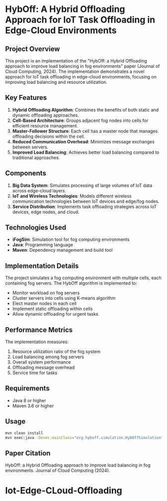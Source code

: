 # HybOff: A Hybrid Offloading Approach for IoT Task Offloading in Edge-Cloud Environments

## Project Overview
This project is an implementation of the "HybOff: a Hybrid Offloading approach to improve load balancing in fog environments" paper (Journal of Cloud Computing, 2024). The implementation demonstrates a novel approach for IoT task offloading in edge-cloud environments, focusing on improving load balancing and resource utilization.

## Key Features
1. **Hybrid Offloading Algorithm**: Combines the benefits of both static and dynamic offloading approaches.
2. **Cell-Based Architecture**: Groups adjacent fog nodes into cells for efficient resource management.
3. **Master-Follower Structure**: Each cell has a master node that manages offloading decisions within the cell.
4. **Reduced Communication Overhead**: Minimizes message exchanges between servers.
5. **Improved Load Balancing**: Achieves better load balancing compared to traditional approaches.

## Components
1. **Big Data System**: Simulates processing of large volumes of IoT data across edge-cloud layers.
2. **IoT and Wireless Technologies**: Models different wireless communication technologies between IoT devices and edge/fog nodes.
3. **Service Distribution**: Implements task offloading strategies across IoT devices, edge nodes, and cloud.

## Technologies Used
- **iFogSim**: Simulation tool for fog computing environments
- **Java**: Programming language
- **Maven**: Dependency management and build tool

## Implementation Details
The project simulates a fog computing environment with multiple cells, each containing fog servers. The HybOff algorithm is implemented to:
- Monitor workload on fog servers
- Cluster servers into cells using K-means algorithm
- Elect master nodes in each cell
- Implement static offloading within cells
- Allow dynamic offloading for urgent tasks

## Performance Metrics
The implementation measures:
1. Resource utilization ratio of the fog system
2. Load balancing among fog servers
3. Overall system performance
4. Offloading message overhead
5. Service time for tasks

## Requirements
- Java 8 or higher
- Maven 3.6 or higher

## Usage
```bash
mvn clean install
mvn exec:java -Dexec.mainClass="org.hyboff.simulation.HybOffSimulation"
```

## Paper Citation
HybOff: a Hybrid Offloading approach to improve load balancing in fog environments. Journal of Cloud Computing (2024).
# Iot-Edge-CLoud-Offloading
